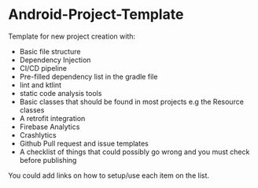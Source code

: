 # Android-Project-Template

Template for new project creation with:

- Basic file structure
- Dependency Injection
- CI/CD pipeline
- Pre-filled dependency list in the gradle file
- lint and ktlint
- static code analysis tools
- Basic classes that should be found in most projects e.g the Resource classes
- A retrofit integration
- Firebase Analytics
- Crashlytics
- Github Pull request and issue templates
- A checklist of things that could possibly go wrong and you must check before publishing

You could add links on how to setup/use each item on the list.
